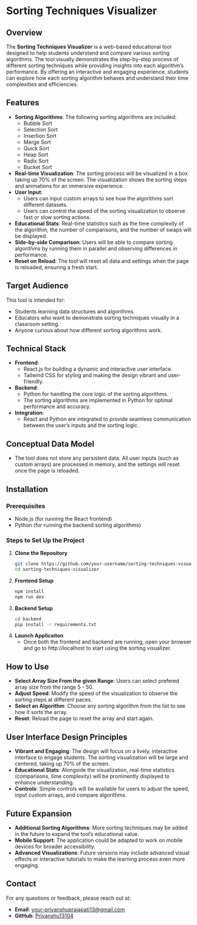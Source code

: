 # Sorting Techniques Visualizer

## Overview

The **Sorting Techniques Visualizer** is a web-based educational tool designed to help students understand and compare various sorting algorithms. The tool visually demonstrates the step-by-step process of different sorting techniques while providing insights into each algorithm’s performance. By offering an interactive and engaging experience, students can explore how each sorting algorithm behaves and understand their time complexities and efficiencies.

## Features

- **Sorting Algorithms**: The following sorting algorithms are included:
  - Bubble Sort
  - Selection Sort
  - Insertion Sort
  - Merge Sort
  - Quick Sort
  - Heap Sort
  - Radix Sort
  - Bucket Sort
- **Real-time Visualization**: The sorting process will be visualized in a box taking up 70% of the screen. The visualization shows the sorting steps and animations for an immersive experience.
- **User Input**: 
  - Users can input custom arrays to see how the algorithms sort different datasets.
  - Users can control the speed of the sorting visualization to observe fast or slow sorting actions.
- **Educational Stats**: Real-time statistics such as the time complexity of the algorithm, the number of comparisons, and the number of swaps will be displayed.
- **Side-by-side Comparison**: Users will be able to compare sorting algorithms by running them in parallel and observing differences in performance.
- **Reset on Reload**: The tool will reset all data and settings when the page is reloaded, ensuring a fresh start.

## Target Audience

This tool is intended for:
- Students learning data structures and algorithms.
- Educators who want to demonstrate sorting techniques visually in a classroom setting.
- Anyone curious about how different sorting algorithms work.

## Technical Stack

- **Frontend**: 
  - React.js for building a dynamic and interactive user interface.
  - Tailwind CSS for styling and making the design vibrant and user-friendly.
- **Backend**:
  - Python for handling the core logic of the sorting algorithms.
  - The sorting algorithms are implemented in Python for optimal performance and accuracy.
- **Integration**: 
  - React and Python are integrated to provide seamless communication between the user’s inputs and the sorting logic.

## Conceptual Data Model

- The tool does not store any persistent data. All user inputs (such as custom arrays) are processed in memory, and the settings will reset once the page is reloaded.

## Installation

### Prerequisites

- Node.js (for running the React frontend)
- Python (for running the backend sorting algorithms)

### Steps to Set Up the Project

1. **Clone the Repository**
   ```bash
   git clone https://github.com/your-username/sorting-techniques-visualizer.git
   cd sorting-techniques-visualizer

2. **Frontend Setup**
   ```bash
   npm install
   npm run dev

3. **Backend Setup**
   ```bash
   cd backend
   pip install -r requirements.txt

4. **Launch Applicaiton**
    - Once both the frontend and backend are running, open your browser and go to http://localhost to start using the sorting visualizer.

## How to Use

- **Select Array Size From the given Range**: Users can select prefered array size from the range 5 - 50.
- **Adjust Speed**: Modify the speed of the visualization to observe the sorting steps at different paces.
- **Select an Algorithm**: Choose any sorting algorithm from the list to see how it sorts the array.
- **Reset**: Reload the page to reset the array and start again.

## User Interface Design Principles

- **Vibrant and Engaging**: The design will focus on a lively, interactive interface to engage students. The sorting visualization will be large and centered, taking up 70% of the screen.
- **Educational Stats**: Alongside the visualization, real-time statistics (comparisons, time complexity) will be prominently displayed to enhance understanding.
- **Controls**: Simple controls will be available for users to adjust the speed, input custom arrays, and compare algorithms.

## Future Expansion

- **Additional Sorting Algorithms**: More sorting techniques may be added in the future to expand the tool’s educational value.
- **Mobile Support**: The application could be adapted to work on mobile devices for broader accessibility.
- **Advanced Visualizations**: Future versions may include advanced visual effects or interactive tutorials to make the learning process even more engaging.

## Contact

For any questions or feedback, please reach out at:

- **Email**: your-priyanshuprajapati13@gmail.com
- **GitHub**: [Priyanshu13104](https://github.com/Priyanshu13104)

